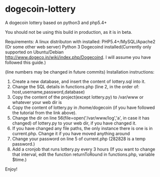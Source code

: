 dogecoin-lottery
================

A dogecoin lottery based on python3 and php5.4+

You should not be using this build in production, as it is in beta.


Requirements:
A linux distributon with installed:
    PHP5.4+/MySQL/Apache2 (Or some other web server)
    Python 3
    Dogecoind installed(Currently only supported on Ubuntu/Debian http://www.dogeco.in/wiki/index.php/Dogecoind. I will assume you have followed this guide.)


(line numbers may be changed in future commits)
Installation instructions:
1. Create a new database, and insert the content of lottery.sql into it.
2. Change the SQL details in functions.php (line 2, in the order of: host,username,password,database)
3. Copy the content of the project(except lottery.py) to /var/www or whatever your web dir is
4. Copy the content of lottery.py in /home/dogecoin (if you have followed the tutorial from the link above).
5. Change the dir on line 56(file=open('/var/www/log','a', in case it has changed) of lottery.py to your web dir, if you have changed it.
6. If you have changed any file paths, the only instance there is one is in current.php. Change it if you have moved anything around
7. Change your password on line 5 of current.php (282828 is a temp password.)
8. Add a cronjob that runs lottery.py every 3 hours (If you want to change that interval, edit the function returnToRound in functions.php, variable $time.)

Enjoy!
